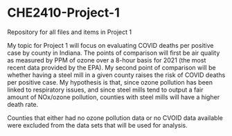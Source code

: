 # CHE2410-Project-1
Repository for all files and items in Project 1

My topic for Project 1 will focus on evaluating COVID deaths per positive case by county in Indiana. The points of comparison will first be air quality as measured by PPM of ozone over a 8-hour basis for 2021 (the most recent data provided by the EPA). My second point of comparison will be whether having a steel mill in a given county raises the risk of COVID deaths per positive case. My hypothesis is that, since ozone pollution has been linked to respiratory issues, and since steel mills tend to output a fair amount of NOx/ozone pollution, counties with steel mills will have a higher death rate.

Counties that either had no ozone pollution data or no CVOID data available were excluded from the data sets that will be used for analysis.
